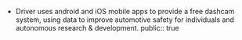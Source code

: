 - Driver uses android and iOS mobile apps to provide a free dashcam system, using data to improve automotive safety for individuals and autonomous research & development.
  public:: true